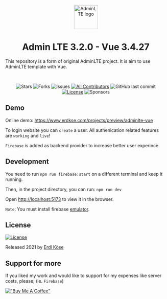 <p align="center" style="margin-bottom: 32px">
  <a href="https://erdkse.com" >
    <img src="https://raw.githubusercontent.com/erdkse/adminlte-3-vue/main/public/assets/img/logo.png" alt="AdminLTE logo" width="75" height="75">
  </a>
</p>

<h1 align="center">Admin LTE 3.2.0 - Vue 3.4.27</h1>

<p>
  This repository is a form of original AdminLTE project. It is aim to use AdminLTE template with Vue.
</p>
<br>

<span align="center">

![Stars](https://img.shields.io/github/stars/erdkse/adminlte-3-vue?style=flat-square)
![Forks](https://img.shields.io/github/forks/erdkse/adminlte-3-vue?style=flat-square)
![Issues](https://img.shields.io/github/issues/erdkse/adminlte-3-vue?style=flat-square)
[![All Contributors](https://img.shields.io/badge/all_contributors-4-green.svg?style=flat-square)](#contributors-)
![GitHub last commit](https://img.shields.io/github/last-commit/erdkse/adminlte-3-vue.svg)
[![License](https://img.shields.io/github/license/erdkse/adminlte-3-vue.svg)](LICENSE)
![Sponsors](https://img.shields.io/github/sponsors/erdkse.svg)

</span>

## Demo

Online demo: https://www.erdkse.com/projects/preview/adminlte-vue

To login website you can `create` a user. All authenication related features are `working` and `live`!

`Firebase` is added as backend provider to increase better user experince.

## Development

You need to run `npm run firebase:start` on a different terminal and keep it running.

Then, in the project directory, you can run: `npm run dev`

Open [http://localhost:5173](http://localhost:5173) to view it in the browser.

`Note`: You must install firebase [emulator](https://firebase.google.com/docs/emulator-suite/install_and_configure).

## License

[![License](https://img.shields.io/github/license/erdkse/adminlte-3-vue.svg)](/LICENSE)

Released 2021 by [Erdi Köse](https://erdkse.com)

## Support for more

If you liked my work and would like to support for my expenses like server costs, please; (ie. `Firebase`)

[!["Buy Me A Coffee"](https://www.buymeacoffee.com/assets/img/custom_images/orange_img.png)](https://www.buymeacoffee.com/erdkse)

